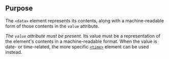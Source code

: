 ## Purpose

The `<data>` element represents its contents, along with a machine-readable form of those contents in the `value` attribute.

*The `value` attribute must be present.* Its value must be a representation of the element's contents in a machine-readable format. When the value is date- or time-related, the more specific [`<time>`](time) element can be used instead.

